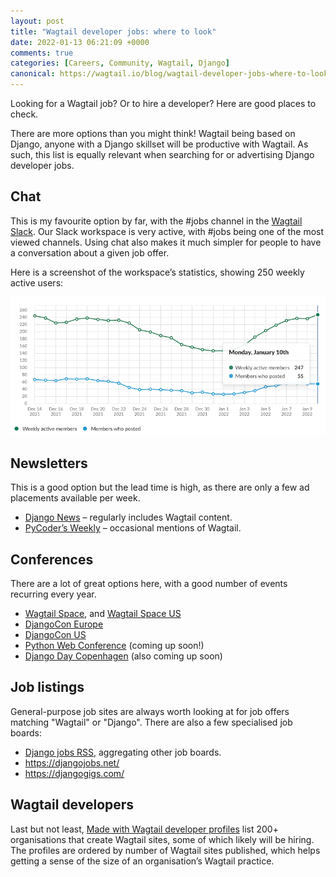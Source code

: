 ```yaml
---
layout: post
title: "Wagtail developer jobs: where to look"
date: 2022-01-13 06:21:09 +0000
comments: true
categories: [Careers, Community, Wagtail, Django]
canonical: https://wagtail.io/blog/wagtail-developer-jobs-where-to-look/
---
```


Looking for a Wagtail job? Or to hire a developer? Here are good places to check.

<!-- more -->

There are more options than you might think! Wagtail being based on Django, anyone with a Django skillset will be productive with Wagtail. As such, this list is equally relevant when searching for or advertising Django developer jobs.

## Chat

This is my favourite option by far, with the #jobs channel in the [Wagtail Slack](https://github.com/wagtail/wagtail/wiki/Slack). Our Slack workspace is very active, with #jobs being one of the most viewed channels. Using chat also makes it much simpler for people to have a conversation about a given job offer.

Here is a screenshot of the workspace’s statistics, showing 250 weekly active users:

[![Line chart of Weekly active members and messages posted, over December 2021 and January 2022. For Monday 10/01, there were 247 active members and 55 who posted messages](/images/blog/wagtail-developer-jobs-where-to-look/wagtailcms-stats-slack.png)](/images/blog/wagtail-developer-jobs-where-to-look/wagtailcms-stats-slack.png)

## Newsletters

This is a good option but the lead time is high, as there are only a few ad placements available per week.

- [Django News](https://django-news.com/) – regularly includes Wagtail content.
- [PyCoder’s Weekly](https://pycoders.com/) – occasional mentions of Wagtail.

## Conferences

There are a lot of great options here, with a good number of events recurring every year.

- [Wagtail Space](https://www.wagtail.space/), and [Wagtail Space US](https://us.wagtail.space/)
- [DjangoCon Europe](https://2021.djangocon.eu/)
- [DjangoCon US](https://djangocon.us/)
- [Python Web Conference](https://2022.pythonwebconf.com/) (coming up soon!)
- [Django Day Copenhagen](https://djangoday.dk/) (also coming up soon)

## Job listings

General-purpose job sites are always worth looking at for job offers matching "Wagtail" or "Django". There are also a few specialised job boards:

- [Django jobs RSS](https://www.djangoproject.com/community/jobs/), aggregating other job boards.
- <https://djangojobs.net/>
- <https://djangogigs.com/>

## Wagtail developers

Last but not least, [Made with Wagtail developer profiles](https://madewithwagtail.org/developers/) list 200+ organisations that create Wagtail sites, some of which likely will be hiring. The profiles are ordered by number of Wagtail sites published, which helps getting a sense of the size of an organisation’s Wagtail practice.
